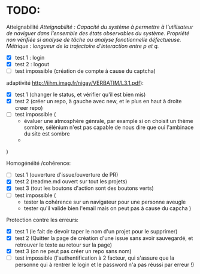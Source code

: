 TODO:
=====

Atteignabilité 
*Atteignabilité : Capacité du système à permettre à l'utilisateur de naviguer dans l’ensemble des états observables du système. Propriété non vérifiée si analyse de tâche ou analyse fonctionnelle défectueuse. Métrique : longueur de la trajectoire d'interaction entre p et q.*
- [x] test 1 : login
- [x] test 2 : logout
- [ ] test impossible (création de compte à cause du captcha)

adaptivité  http://iihm.imag.fr/nigay/VERBATIM/L3.1.pdf):
- [x] test 1 (changer le status, et vérifier qu'il est bien mis)
- [x] test 2 (créer un repo, à gauche avec new, et le plus en haut à droite creer repo)
- [ ] test impossible (
  - évaluer une atmosphère génrale, par example si on choisit un thème sombre, sélénium n'est pas capable de nous dire que oui l'ambinace du site est sombre
  - 
)

Homogénéité /cohérence:
- [ ] test 1 (ouverture d'issue/ouverture de PR)
- [x] test 2 (readme.md ouvert sur tout les projets)
- [x] test 3 (tout les boutons d'action sont des boutons verts)
- [ ] test impossible (
  - tester la cohérence sur un navigateur pour une personne aveugle
  - tester qu'il valide bien l'email mais on peut pas à cause du capcha
)

Protection contre les erreurs:
- [x] test 1 (le fait de devoir taper le nom d'un projet pour le supprimer)
- [x] test 2 (Quitter la page de création d'une issue sans avoir sauvegardé, et retrouver le texte au retour sur la page)
- [x] test 3 (on ne peut pas créer un repo sans nom)
- [ ] test impossible (l'authentification à 2 facteur, qui s'assure que la personne qui à rentrer le login et le password n'a pas réussi par erreur !)
